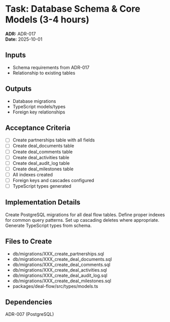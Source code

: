 # Task: Database Schema & Core Models (3-4 hours)
**ADR:** ADR-017  
**Date:** 2025-10-01

## Inputs
- Schema requirements from ADR-017
- Relationship to existing tables

## Outputs
- Database migrations
- TypeScript models/types
- Foreign key relationships

## Acceptance Criteria
- [ ] Create partnerships table with all fields
- [ ] Create deal_documents table
- [ ] Create deal_comments table
- [ ] Create deal_activities table
- [ ] Create deal_audit_log table
- [ ] Create deal_milestones table
- [ ] All indexes created
- [ ] Foreign keys and cascades configured
- [ ] TypeScript types generated

## Implementation Details
Create PostgreSQL migrations for all deal flow tables. Define proper indexes for common query patterns. Set up cascading deletes where appropriate. Generate TypeScript types from schema.

## Files to Create
- db/migrations/XXX_create_partnerships.sql
- db/migrations/XXX_create_deal_documents.sql
- db/migrations/XXX_create_deal_comments.sql
- db/migrations/XXX_create_deal_activities.sql
- db/migrations/XXX_create_deal_audit_log.sql
- db/migrations/XXX_create_deal_milestones.sql
- packages/deal-flow/src/types/models.ts

## Dependencies
ADR-007 (PostgreSQL)